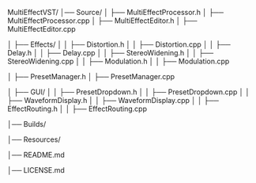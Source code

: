 MultiEffectVST/
│── Source/
│   ├── MultiEffectProcessor.h
│   ├── MultiEffectProcessor.cpp
│   ├── MultiEffectEditor.h
│   ├── MultiEffectEditor.cpp

│   ├── Effects/
│   │   ├── Distortion.h
│   │   ├── Distortion.cpp
│   │   ├── Delay.h
│   │   ├── Delay.cpp
│   │   ├── StereoWidening.h
│   │   ├── StereoWidening.cpp
│   │   ├── Modulation.h
│   │   ├── Modulation.cpp

│   ├── PresetManager.h
│   ├── PresetManager.cpp

│   ├── GUI/
│   │   ├── PresetDropdown.h
│   │   ├── PresetDropdown.cpp
│   │   ├── WaveformDisplay.h
│   │   ├── WaveformDisplay.cpp
│   │   ├── EffectRouting.h
│   │   ├── EffectRouting.cpp

│── Builds/

│── Resources/

│── README.md

│── LICENSE.md
